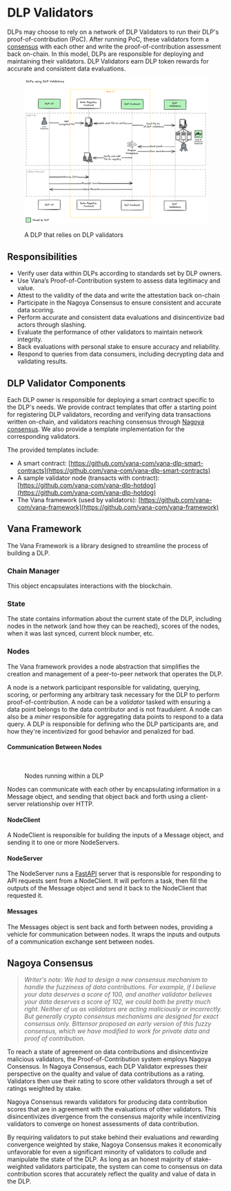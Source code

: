 # DLP Validators

DLPs may choose to rely on a network of DLP Validators to run their DLP's proof-of-contribution (PoC). After running PoC, these validators form a [consensus](../../key-elements/proof-of-contribution/#nagoya-consensus) with each other and write the proof-of-contribution assessment back on-chain. In this model, DLPs are responsible for deploying and maintaining their validators. DLP Validators earn DLP token rewards for accurate and consistent data evaluations.

<figure><img src="../../../.gitbook/assets/image (2) (1).png" alt=""><figcaption><p>A DLP that relies on DLP validators</p></figcaption></figure>

## **Responsibilities**

* Verify user data within DLPs according to standards set by DLP owners.
* Use Vana’s Proof-of-Contribution system to assess data legitimacy and value.
* Attest to the validity of the data and write the attestation back on-chain
* Participate in the Nagoya Consensus to ensure consistent and accurate data scoring.
* Perform accurate and consistent data evaluations and disincentivize bad actors through slashing.
* Evaluate the performance of other validators to maintain network integrity.
* Back evaluations with personal stake to ensure accuracy and reliability.
* Respond to queries from data consumers, including decrypting data and validating results.

## DLP Validator Components

Each DLP owner is responsible for deploying a smart contract specific to the DLP's needs. We provide contract templates that offer a starting point for registering DLP validators, recording and verifying data transactions written on-chain, and validators reaching consensus through [Nagoya consensus](https://colab.research.google.com/drive/19MUtnOTk1kXp18pCRGNBgMTOJhW-4TGK). We also provide a template implementation for the corresponding validators.

The provided templates include:

* A smart contract: [https://github.com/vana-com/vana-dlp-smart-contracts](https://github.com/vana-com/vana-dlp-smart-contracts)
* A sample validator node (transacts with contract): [https://github.com/vana-com/vana-dlp-hotdog](https://github.com/vana-com/vana-dlp-hotdog)
* The Vana framework (used by validators): [https://github.com/vana-com/vana-framework](https://github.com/vana-com/vana-framework)

## Vana Framework

The Vana Framework is a library designed to streamline the process of building a DLP.

### Chain Manager

This object encapsulates interactions with the blockchain.

### State

The state contains information about the current state of the DLP, including nodes in the network (and how they can be reached), scores of the nodes, when it was last synced, current block number, etc.&#x20;

### Nodes

The Vana framework provides a node abstraction that simplifies the creation and management of a peer-to-peer network that operates the DLP.

A node is a network participant responsible for validating, querying, scoring, or performing any arbitrary task necessary for the DLP to perform proof-of-contribution. A node can be a _validator_ tasked with ensuring a data point belongs to the data contributor and is not fraudulent. A node can also be a _miner_ responsible for aggregating data points to respond to a data query. A DLP is responsible for defining who the DLP participants are, and how they're incentivized for good behavior and penalized for bad.&#x20;

#### Communication Between Nodes

<figure><img src="../../../.gitbook/assets/Vana Docs Graphics.jpg" alt="" width="375"><figcaption><p>Nodes running within a DLP</p></figcaption></figure>

Nodes can communicate with each other by encapsulating information in a Message object, and sending that object back and forth using a client-server relationship over HTTP.

#### NodeClient

A NodeClient is responsible for building the inputs of a Message object, and sending it to one or more NodeServers.&#x20;

#### NodeServer

The NodeServer runs a [FastAPI](https://fastapi.tiangolo.com/) server that is responsible for responding to API requests sent from a NodeClient. It will perform a task, then fill the outputs of the Message object and send it back to the NodeClient that requested it.

#### Messages

The Messages object is sent back and forth between nodes, providing a vehicle for communication between nodes. It wraps the inputs and outputs of a communication exchange sent between nodes.

## Nagoya Consensus

> _Writer's note: We had to design a new consensus mechanism to handle the fuzziness of data contributions. For example, if I believe your data deserves a score of 100, and another validator believes your data deserves a score of 102, we could both be pretty much right. Neither of us as validators are acting maliciously or incorrectly. But generally crypto consensus mechanisms are designed for exact consensus only. Bittensor proposed an early version of this fuzzy consensus, which we have modified to work for private data and proof of contribution._&#x20;

To reach a state of agreement on data contributions and disincentivize malicious validators, the Proof-of-Contribution system employs Nagoya Consensus. In Nagoya Consensus, each DLP Validator expresses their perspective on the quality and value of data contributions as a rating. Validators then use their rating to score other validators through a set of ratings weighted by stake.

Nagoya Consensus rewards validators for producing data contribution scores that are in agreement with the evaluations of other validators. This disincentivizes divergence from the consensus majority while incentivizing validators to converge on honest assessments of data contribution.

By requiring validators to put stake behind their evaluations and rewarding convergence weighted by stake, Nagoya Consensus makes it economically unfavorable for even a significant minority of validators to collude and manipulate the state of the DLP. As long as an honest majority of stake-weighted validators participate, the system can come to consensus on data contribution scores that accurately reflect the quality and value of data in the DLP.
